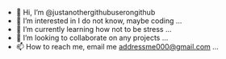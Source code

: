 - 👋 Hi, I’m @justanothergithubuserongithub
- 👀 I’m interested in I do not know, maybe coding ...
- 🌱 I’m currently learning how not to be stress ...
- 💞️ I’m looking to collaborate on any projects ...
- 📫 How to reach me, email me addressme000@gmail.com ...

<!---
justanothergithubuserongithub/justanothergithubuserongithub is a ✨ special ✨ repository because its `README.md` (this file) appears on your GitHub profile.
You can click the Preview link to take a look at your changes.
--->
